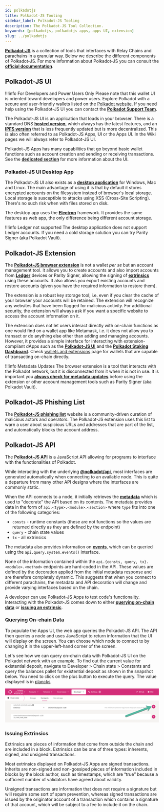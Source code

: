 ```yaml
---
id: polkadotjs
title: Polkadot-JS Tooling
sidebar_label: Polkadot-JS Tooling
description: The Polkadot-JS Tool Collection.
keywords: [polkadotjs, polkadotjs apps, apps UI, extension]
slug: ../polkadotjs
---
```




<MessageBox message="Polkadot-JS is for developers and power users only. If you need help using the Polkadot-JS UI, you can contact the
[Polkadot Support Team](https://support.polkadot.network/support/home). For more user-friendly tools
see the [wallets](./wallets-index), [apps](./apps-index) and [dashboard](./dashboards-index) pages." />

[**Polkadot-JS**](https://polkadot.js.org/) is a collection of tools that interfaces with Relay
Chains and parachains in a granular way. Below we describe the different components of Polkadot-JS.
For more information about Polkadot-JS you can consult the
[**official documentation**](https://polkadot.js.org/docs/).

## Polkadot-JS UI

!!!info For Developers and Power Users Only
    Please note that this wallet UI is oriented toward developers and power users. Explore Polkadot with
    a secure and user-friendly wallets listed on the
    [Polkadot website](https://www.polkadot.network/ecosystem/wallets/). If you need help using the
    Polkadot-JS UI you can contact the
    [**Polkadot Support Team**](https://support.polkadot.network/support/home).



The Polkadot-JS UI is an application that loads in your browser. There is a standard DNS
[**hosted version**](https://polkadot.js.org/), which always has the latest features, and an
[**IPFS version**](https://dotapps.io/) that is less frequently updated but is more decentralized.
This is also often referred to as Polkadot-JS Apps, UI or the Apps UI. In the Wiki pages we will
always refer to Polkadot-JS UI.

Polkadot-JS Apps has many capabilities that go beyond basic wallet functions such as account
creation and sending or receiving transactions. See the [**dedicated section**](./polkadotjs-ui.md)
for more information about the UI.

### Polkadot-JS UI Desktop App

The Polkadot-JS UI also exists as a
[**desktop application**](https://github.com/polkadot-js/apps/releases/) for Windows, Mac and Linux.
The main advantage of using it is that by default it stores encrypted accounts on the filesystem
instead of browser's local storage. Local storage is susceptible to attacks using XSS (Cross-Site
Scripting). There's no such risk when with files stored on disk.

The desktop app uses the [**Electron**](https://www.electronjs.org/) framework. It provides the same
features as web app, the only difference being different account storage.

!!!info Ledger not supported
    The desktop application does not support Ledger accounts. If you need a cold storage solution you
    can try Parity Signer (aka Polkadot Vault).



## Polkadot-JS Extension

The [**Polkadot-JS browser extension**](https://polkadot.js.org/extension/) is not a wallet _per se_
but an account management tool. It allows you to create accounts and also import accounts from
[**Ledger**](./ledger.md) devices or Parity Signer, allowing the signing of
[**extrinsics**](../learn/learn-transactions.md) using these accounts. It also allows you export
existing accounts and restore accounts (given you have the required information to restore them).

The extension is a robust key storage tool, i.e. even if you clear the cache of your browser your
accounts will be retained. The extension will recognize any websites that have been flagged for
malicious activity. For additional security, the extension will always ask if you want a specific
website to access the account information on it.

The extension does not let users interact directly with on-chain functions as one would find on a
wallet app like Metamask, i.e. it does not allow you to transact or do anything else other than
adding and managing accounts. However, it provides a simple interface for interacting with
extension-compliant dApps such as the [**Polkadot-JS UI**](https://polkadot.js.org/apps/#/explorer)
and the [**Polkadot Staking Dashboard**](https://staking.polkadot.cloud/#/overview). Check
[wallets and extensions](./wallets-and-extensions.md) page for wallets that are capable of
transacting on-chain directly.

!!!info Metadata Updates
    The browser extension is a tool that interacts with the Polkadot network, but it is disconnected from it when it is not in use. It is important you [**always check for metadata updates**](../learn/learn-guides-accounts.md#polkadot-js-browser-extension) before using the extension or other account management tools such as Parity Signer (aka Polkadot Vault).



## Polkadot-JS Phishing List

The [**Polkadot-JS phishing list**](https://polkadot.js.org/phishing/) website is a community-driven
curation of malicious actors and operators. The Polkadot-JS extension uses this list to warn a user
about suspicious URLs and addresses that are part of the list, and automatically blocks the account
address.

## Polkadot-JS API

The [**Polkadot-JS API**](https://github.com/polkadot-js/api) is a JavaScript API allowing for
programs to interface with the functionalities of Polkadot.

While interacting with the underlying
[**@polkadot/api**](https://www.npmjs.com/package/@polkadot/api), most interfaces are generated
automatically when connecting to an available node. This is quite a departure from many other API
designs where the interfaces are commonly static.

When the API connects to a node, it initially retrieves the
[**metadata**](https://polkadot.js.org/apps/#/runtime) which is used to "decorate" the API based on
its contents. The metadata provides data in the form of `api.<type>.<module>.<section>` where `type`
fits into one of the following categories:

- `consts` - runtime constants (these are not functions so the values are returned directly as they
  are defined by the endpoint)
- `query` - chain state values
- `tx` - all extrinsics

The metadata also provides information on
[**events**](https://polkadot.js.org/docs/substrate/events/), which can be queried using the
`api.query.system.events()` interface.

None of the information contained within the `api.{consts, query, tx}.<module>.<method>` endpoints
are hard-coded in the API. These values are defined by the decoration applied from the initial
metadata response and are therefore completely dynamic. This suggests that when you connect to
different parachains, the metadata and API decoration will change and provide varying interfaces
based on the chain.

A developer can use Polkadot-JS Apps to test code's functionality. Interacting with the Polkadot-JS
comes down to either [**querying on-chain data**](#querying-on-chain-data) or
[**issuing an extrinsic**](#issuing-extrinsics).

### Querying On-chain Data

To populate the Apps UI, the web app queries the Polkadot-JS API. The API then queries a node and
uses JavaScript to return information that the UI will display on the screen. You can choose which
node to connect to by changing it in the upper-left-hand corner of the screen.

Let's see how we can query on-chain data with Polkadot-JS UI on the Polkadot network with an
example. To find out the current value for existential deposit, navigate to Developer > Chain
state > Constants and query the balances pallet for existential deposit as shown in the snapshot
below. You need to click on the plus button to execute the query. The value displayed is in
[plancks](../learn/learn-DOT.md#polkadot)

![query chain state](../assets/chain-state-constant.png)

### Issuing Extrinsics

Extrinsics are pieces of information that come from outside the chain and are included in a block.
Extrinsics can be one of three types: inherents, signed, and unsigned transactions.

Most extrinsics displayed on Polkadot-JS Apps are signed transactions. Inherits are non-signed and
non-gossiped pieces of information included in blocks by the block author, such as timestamps, which
are “true” because a sufficient number of validators have agreed about validity.

Unsigned transactions are information that does not require a signature but will require some sort
of spam prevention, whereas signed transactions are issued by the originator account of a
transaction which contains a signature of that account, which will be subject to a fee to include it
on the chain.